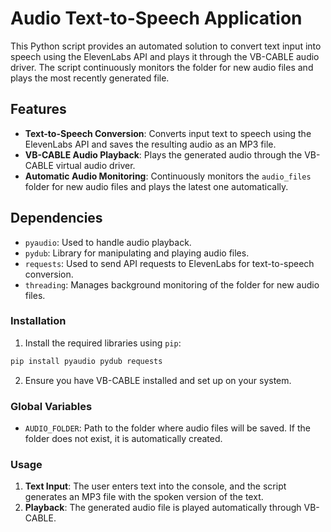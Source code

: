 # Audio Text-to-Speech Application

This Python script provides an automated solution to convert text input into speech using the ElevenLabs API and plays it through the VB-CABLE audio driver. The script continuously monitors the folder for new audio files and plays the most recently generated file.

## Features
- **Text-to-Speech Conversion**: Converts input text to speech using the ElevenLabs API and saves the resulting audio as an MP3 file.
- **VB-CABLE Audio Playback**: Plays the generated audio through the VB-CABLE virtual audio driver.
- **Automatic Audio Monitoring**: Continuously monitors the `audio_files` folder for new audio files and plays the latest one automatically.

## Dependencies
- `pyaudio`: Used to handle audio playback.
- `pydub`: Library for manipulating and playing audio files.
- `requests`: Used to send API requests to ElevenLabs for text-to-speech conversion.
- `threading`: Manages background monitoring of the folder for new audio files.

### Installation

1. Install the required libraries using `pip`:

```bash
pip install pyaudio pydub requests
```

2. Ensure you have VB-CABLE installed and set up on your system.

### Global Variables
- `AUDIO_FOLDER`: Path to the folder where audio files will be saved. If the folder does not exist, it is automatically created.
  

### Usage

1. **Text Input**: The user enters text into the console, and the script generates an MP3 file with the spoken version of the text.
2. **Playback**: The generated audio file is played automatically through VB-CABLE.
